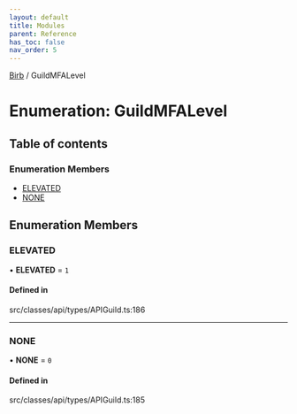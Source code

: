 ```yaml
---
layout: default
title: Modules
parent: Reference
has_toc: false
nav_order: 5
---
```


[Birb](/) / GuildMFALevel

# Enumeration: GuildMFALevel

## Table of contents

### Enumeration Members

- [ELEVATED](GuildMFALevel.md#elevated)
- [NONE](GuildMFALevel.md#none)

## Enumeration Members

### ELEVATED

• **ELEVATED** = ``1``

#### Defined in

src/classes/api/types/APIGuild.ts:186

___

### NONE

• **NONE** = ``0``

#### Defined in

src/classes/api/types/APIGuild.ts:185

